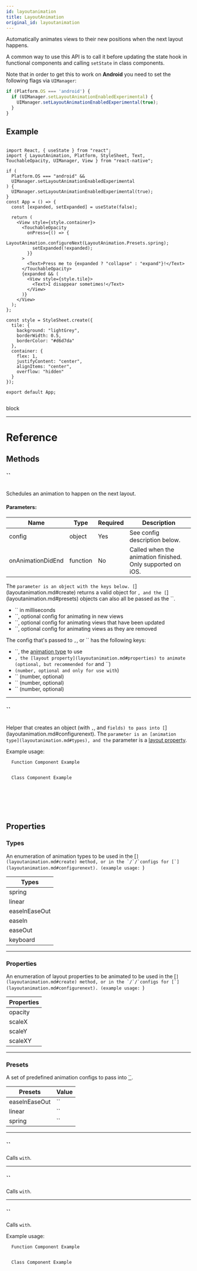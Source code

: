 ```yaml
---
id: layoutanimation
title: LayoutAnimation
original_id: layoutanimation
---
```


Automatically animates views to their new positions when the next layout happens.

A common way to use this API is to call it before updating the state hook in functional components and calling `setState` in class components.

Note that in order to get this to work on **Android** you need to set the following flags via `UIManager`:

```js
if (Platform.OS === 'android') {
  if (UIManager.setLayoutAnimationEnabledExperimental) {
    UIManager.setLayoutAnimationEnabledExperimental(true);
  }
}
```

## Example

```SnackPlayer name=LayoutAnimation&supportedPlatforms=android,ios

import React, { useState } from "react";
import { LayoutAnimation, Platform, StyleSheet, Text, TouchableOpacity, UIManager, View } from "react-native";

if (
  Platform.OS === "android" &&
  UIManager.setLayoutAnimationEnabledExperimental
) {
  UIManager.setLayoutAnimationEnabledExperimental(true);
}
const App = () => {
  const [expanded, setExpanded] = useState(false);

  return (
    <View style={style.container}>
      <TouchableOpacity
        onPress={() => {
          LayoutAnimation.configureNext(LayoutAnimation.Presets.spring);
          setExpanded(!expanded);
        }}
      >
        <Text>Press me to {expanded ? "collapse" : "expand"}!</Text>
      </TouchableOpacity>
      {expanded && (
        <View style={style.tile}>
          <Text>I disappear sometimes!</Text>
        </View>
      )}
    </View>
  );
};

const style = StyleSheet.create({
  tile: {
    background: "lightGrey",
    borderWidth: 0.5,
    borderColor: "#d6d7da"
  },
  container: {
    flex: 1,
    justifyContent: "center",
    alignItems: "center",
    overflow: "hidden"
  }
});

export default App;


```

block

---

# Reference

## Methods

### ``

```jsx
```

Schedules an animation to happen on the next layout.

#### Parameters:

| Name              | Type     | Required | Description                                                |
| ----------------- | -------- | -------- | ---------------------------------------------------------- |
| config            | object   | Yes      | See config description below.                              |
| onAnimationDidEnd | function | No       | Called when the animation finished. Only supported on iOS. |

The `parameter is an object with the keys below. [`](layoutanimation.md#create) returns a valid object for `, and the [`](layoutanimation.md#presets) objects can also all be passed as the ``.

- `` in milliseconds
- ``, optional config for animating in new views
- ``, optional config for animating views that have been updated
- ``, optional config for animating views as they are removed

The config that's passed to `,`, or `` has the following keys:

- ``, the [animation type](layoutanimation.md#types) to use
- `, the [layout property](layoutanimation.md#properties) to animate (optional, but recommended for` and ``)
- `(number, optional and only for use with`)
- `` (number, optional)
- `` (number, optional)
- `` (number, optional)

---

### ``

```jsx
```

Helper that creates an object (with `,`, and `fields) to pass into [`](layoutanimation.md#configurenext). The `parameter is an [animation type](layoutanimation.md#types), and the` parameter is a [layout property](layoutanimation.md#properties).

Example usage:

      Function Component Example


      Class Component Example

```SnackPlayer name=LayoutAnimation&supportedPlatforms=android,ios



```

```SnackPlayer name=LayoutAnimation&supportedPlatforms=android,ios



```

## Properties

### Types

An enumeration of animation types to be used in the [``](layoutanimation.md#create) method, or in the `/`/`configs for [`](layoutanimation.md#configurenext). (example usage: ``)

| Types         |
| ------------- |
| spring        |
| linear        |
| easeInEaseOut |
| easeIn        |
| easeOut       |
| keyboard      |

---

### Properties

An enumeration of layout properties to be animated to be used in the [``](layoutanimation.md#create) method, or in the `/`/`configs for [`](layoutanimation.md#configurenext). (example usage: ``)

| Properties |
| ---------- |
| opacity    |
| scaleX     |
| scaleY     |
| scaleXY    |

---

### Presets

A set of predefined animation configs to pass into [``](layoutanimation.md#configurenext).

| Presets       | Value |
| ------------- | ----- |
| easeInEaseOut | ``    |
| linear        | ``    |
| spring        | ``    |

---

### ``

Calls `with`.

---

### ``

Calls `with`.

---

### ``

Calls `with`.

Example usage:

      Function Component Example


      Class Component Example

```SnackPlayer name=LayoutAnimation&supportedPlatforms=android,ios



```

```SnackPlayer name=LayoutAnimation&supportedPlatforms=android,ios



```
